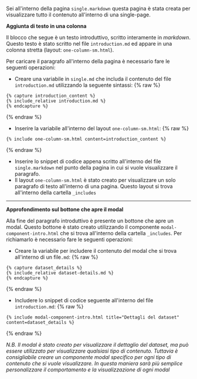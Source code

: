 Sei all'interno della pagina `single.markdown` questa pagina è stata creata per visualizzare tutto il contenuto all'interno di una single-page.

**Aggiunta di testo in una colonna**

Il blocco che segue è un testo introduttivo, scritto interamente in _markdown_. Questo testo è stato scritto nel file `introduction.md` ed appare in una colonna stretta (layout: `one-column-sm.html`).


Per caricare il paragrafo all'interno della pagina è necessario fare le seguenti operazioni:
- Creare una variabile in `single.md` che includa il contenuto del file `introduction.md` utilizzando la seguente sintassi:
{% raw %}
```
{% capture introduction_content %}
{% include_relative introduction.md %}
{% endcapture %}
```
{% endraw %}
- Inserire la variabile all'interno del layout `one-column-sm.html`:
{% raw %}
```
{% include one-column-sm.html content=introduction_content %}
```
{% endraw %}
- Inserire lo snippet di codice appena scritto all'interno del file `single.markdown` nel punto della pagina in cui si vuole visualizzare il paragrafo.
- Il layout `one-column-sm.html` è stato creato per visualizzare un solo paragrafo di testo all'interno di una pagina. Questo layout si trova all'interno della cartella `_includes`

---

**Approfondimento sul bottone che apre il modal**

Alla fine del paragrafo introduttivo è presente un bottone che apre un modal. Questo bottone è stato creato utilizzando il componente `modal-component-intro.html` che si trova all'interno della cartella `_includes`.
Per richiamarlo è necessario fare le seguenti operazioni:

- Creare la variabile per includere il contenuto del modal che si trova all'interno di un file```.md```:
{% raw %}
```
{% capture dataset_details %}
{% include_relative dataset-details.md %}
{% endcapture %}
```
{% endraw %}    
- Includere lo snippet di codice seguente all'interno del file `introduction.md`:
{% raw %}
```
{% include modal-component-intro.html title="Dettagli del dataset" content=dataset_details %}
```
{% endraw %}

_N.B. Il modal è stato creato per visualizzare il dettaglio del dataset, ma può essere utilizzato per visualizzare qualsiasi tipo di contenuto. Tuttavia è consigliabile creare un componente modal specifico per ogni tipo di contenuto che si vuole visualizzare. 
In questa maniera sarà più semplice personalizzare il comportamento e la visualizzazione di ogni modal_
